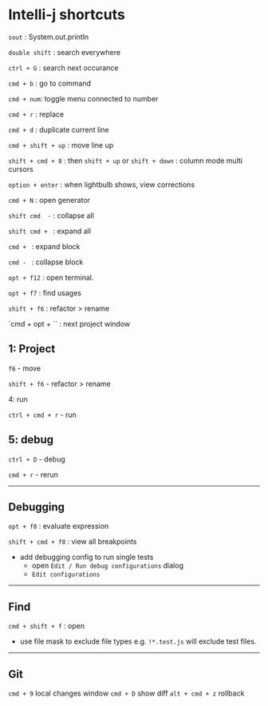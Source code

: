 # Intelli-j shortcuts

`sout` : System.out.println

`double shift` : search everywhere 

`ctrl + G` : search next occurance 

`cmd + b` : go to command 

`cmd + num`: toggle menu connected to number

`cmd + r` : replace 

`cmd + d` : duplicate current line

`cmd + shift + up` : move line up

`shift + cmd + 8` : then `shift + up` or `shift + down` : column mode multi cursors

`option + enter` : when lightbulb shows, view corrections

`cmd + N` : open generator 

`shift cmd  -` : collapse all

`shift cmd + ` : expand all

`cmd + ` : expand block

`cmd - ` : collapse block
 
`opt + f12` : open terminal.

`opt + f7` : find usages

`shift + f6` : refactor > rename

`cmd + opt + \`` : next project window

## 1: Project  

`f6` - move

`shift + f6` - refactor > rename

4: run

`ctrl + cmd + r` - run

## 5: debug

`ctrl + D` - debug

`cmd + r` - rerun


---

## Debugging 

`opt + f8` : evaluate expression 

`shift + cmd + f8` : view all breakpoints

- add debugging config to run single tests
  - open `Edit / Run debug configurations` dialog
  - `Edit configurations`

---
## Find 

`cmd + shift + f` : open  

- use file mask to exclude file types e.g. `!*.test.js` will exclude test files.

---
## Git 
`cmd + 9` local changes window
`cmd + D` show diff
`alt + cmd + z` rollback

